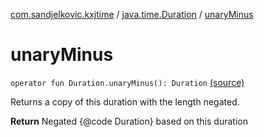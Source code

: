 [com.sandjelkovic.kxjtime](../index.md) / [java.time.Duration](index.md) / [unaryMinus](./unary-minus.md)

# unaryMinus

`operator fun Duration.unaryMinus(): Duration` [(source)](https://github.com/sandjelkovic/kxjtime/tree/master/src/main/kotlin/com/sandjelkovic/kxjtime/DurationExtensions.kt#L18)

Returns a copy of this duration with the length negated.

**Return**
Negated {@code Duration} based on this duration

